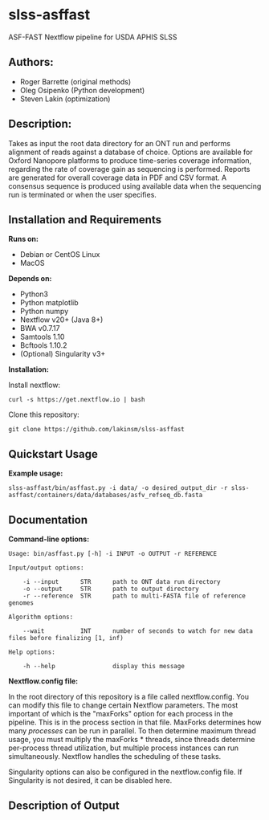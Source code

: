 # slss-asffast
ASF-FAST Nextflow pipeline for USDA APHIS SLSS

## Authors:
 - Roger Barrette (original methods)
 - Oleg Osipenko (Python development)
 - Steven Lakin (optimization)
 
## Description:

Takes as input the root data directory for an ONT run and performs alignment of reads against a database of choice.  Options 
are available for Oxford Nanopore platforms to produce time-series coverage information, regarding the rate of coverage
gain as sequencing is performed.  Reports are generated for overall coverage data in PDF and CSV format.  A consensus
sequence is produced using available data when the sequencing run is terminated or when the user specifies.

## Installation and Requirements

**Runs on:**
- Debian or CentOS Linux
- MacOS

**Depends on:**
 - Python3
 - Python matplotlib
 - Python numpy
 - Nextflow v20+ (Java 8+)
 - BWA v0.7.17
 - Samtools 1.10
 - Bcftools 1.10.2
 - (Optional) Singularity v3+
 
**Installation:**

Install nextflow:

```shell script
curl -s https://get.nextflow.io | bash
```

Clone this repository:

```shell script
git clone https://github.com/lakinsm/slss-asffast
```

## Quickstart Usage

**Example usage:**

```shell script
slss-asffast/bin/asffast.py -i data/ -o desired_output_dir -r slss-asffast/containers/data/databases/asfv_refseq_db.fasta
```

## Documentation

**Command-line options:**

```
Usage: bin/asffast.py [-h] -i INPUT -o OUTPUT -r REFERENCE

Input/output options:

    -i --input      STR      path to ONT data run directory
    -o --output     STR      path to output directory
    -r --reference  STR      path to multi-FASTA file of reference genomes

Algorithm options:

    --wait          INT      number of seconds to watch for new data files before finalizing [1, inf)

Help options:

    -h --help                display this message
``` 

**Nextflow.config file:**

In the root directory of this repository is a file called nextflow.config.  You can modify this file to change certain
Nextflow parameters.  The most important of which is the "maxForks" option for each process in the pipeline.  This is
in the process section in that file.  MaxForks determines how many *processes* can be run in parallel.  To then determine 
maximum thread usage, you must multiply the maxForks * threads, since threads determine per-process thread utilization, 
but multiple process instances can run simultaneously. Nextflow handles the scheduling of these tasks.

Singularity options can also be configured in the nextflow.config file.  If Singularity is not desired, it can be disabled here.

## Description of Output
